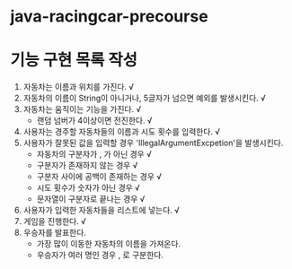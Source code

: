 # java-racingcar-precourse

# 기능 구현 목록 작성
1. 자동차는 이름과 위치를 가진다. √
2. 자동차의 이름이 String이 아니거나, 5글자가 넘으면 예외를 발생시킨다. √
3. 자동차는 움직이는 기능을 가진다. √
    - 랜덤 넘버가 4이상이면 전진한다. √
4. 사용자는 경주할 자동차들의 이름과 시도 횟수를 입력한다. √
5. 사용자가 잘못된 값을 입력할 경우 'IllegalArgumentExcpetion'을 발생시킨다.
    - 자동차의 구분자가 , 가 아닌 경우 √
    - 구분자가 존재하지 않는 경우 √
    - 구분자 사이에 공백이 존재하는 경우 √
    - 시도 횟수가 숫자가 아닌 경우 √
    - 문자열이 구분자로 끝나는 경우 √
6. 사용자가 입력한 자동차들을 리스트에 넣는다. √  
7. 게임을 진행한다. √
8. 우승자를 발표한다. 
   - 가장 많이 이동한 자동차의 이름을 가져온다.
   - 우승자가 여러 명인 경우 , 로 구분한다.
